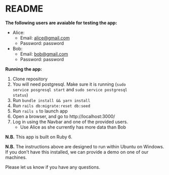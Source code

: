 # README

**The following users are avaiable for testing the app:**
* Alice:
	- Email: alice@gmail.com
	- Password: password
* Bob:
	- Email: bob@gmail.com
	- Password: password

**Running the app:**
1. Clone repository
2. You will need postgresql. Make sure it is running (<code>sudo service posgresql start</code> and <code>sudo service postgresql status</code>)
3. Run <code>bundle install && yarn install</code>
4. Run <code>rails db:migrate:reset db:seed</code>
5. Run <code>rails s</code> to launch app
6. Open a browser, and go to http://localhost:3000/
7. Log in using the Navbar and one of the provided users. 
	- Use Alice as she currently has more data than Bob
	
**N.B.** This app is built on Ruby 6.

**N.B.** The instructions above are designed to run within Ubuntu on Windows. If you don't have this installed, we can provide a demo on one of our machines.

Please let us know if you have any questions.
